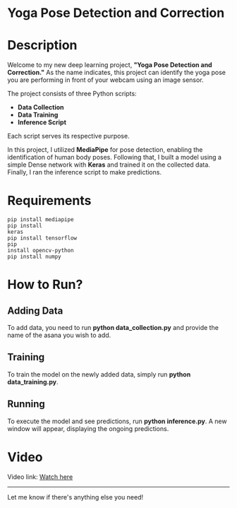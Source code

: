# Yoga Pose Detection and Correction

<h1>Description</h1>

Welcome to my new deep learning project, **"Yoga Pose Detection and Correction."** As the name indicates, this project can identify the yoga pose you are performing in front of your webcam using an image sensor.<br>

The project consists of three Python scripts:<br>
- **Data Collection**<br>
- **Data Training**<br>
- **Inference Script**<br>

Each script serves its respective purpose.<br>

In this project, I utilized **MediaPipe** for pose detection, enabling the identification of human body poses. Following that, I built a model using a simple Dense network with **Keras** and trained it on the collected data. Finally, I ran the inference script to make predictions.<br>

<h1>Requirements</h1>

<code>pip install mediapipe</code><br>
<code>pip install keras</code><br>
<code>pip install tensorflow</code><br>
<code>pip install opencv-python</code><br>
<code>pip install numpy</code><br>

<h1>How to Run?</h1>

<h2>Adding Data</h2>

To add data, you need to run <b>python data_collection.py</b> and provide the name of the asana you wish to add.<br>

<h2>Training</h2>

To train the model on the newly added data, simply run <b>python data_training.py</b>.<br>

<h2>Running</h2>

To execute the model and see predictions, run <b>python inference.py</b>. A new window will appear, displaying the ongoing predictions.<br>
  
<h1>Video</h1>

Video link: [Watch here](https://youtu.be/l1M0AGILHMw?si=OFN1yRjaphs0uN9W)<br>

---

Let me know if there's anything else you need!
